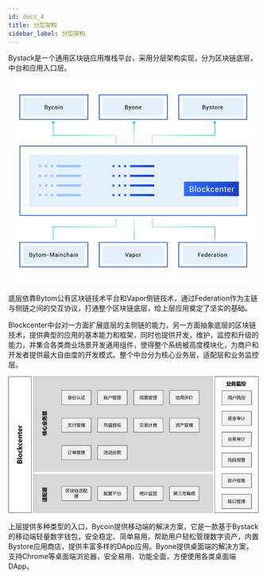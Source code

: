 ```yaml
---
id: docs_4
title: 分层架构
sidebar_label: 分层架构
---
```


Bystack是一个通用区块链应用堆栈平台，采用分层架构实现，分为区块链底层，中台和应用入口层。

![image.png](./img/4.png)

底层依靠Bytom公有区块链技术平台和Vapor侧链技术，通过Federation作为主链与侧链之间的交互协议，打通整个区块链底层，给上层应用奠定了坚实的基础。

Blockcenter中台对一方面扩展底层的主侧链的能力，另一方面抽象底层的区块链技术，提供典型的应用的基本能力和框架，同时也提供开发，维护，监控和升级的能力，并集合各类商业场景开发通用组件，使得整个系统被高度模块化，为商户和开发者提供最大自由度的开发模式。整个中台分为核心业务层，适配层和业务监控层。

![image.png](./img/5.png)

上层提供多种类型的入口，Bycoin提供移动端的解决方案，它是一款基于Bystack的移动端轻量数字钱包，安全稳定、简单易用，帮助用户轻松管理数字资产，内置Bystore应用商店，提供丰富多样的DApp应用。Byone提供桌面端的解决方案，支持Chrome等桌面端浏览器，安全易用、功能全面，方便使用各类桌面端DApp。
